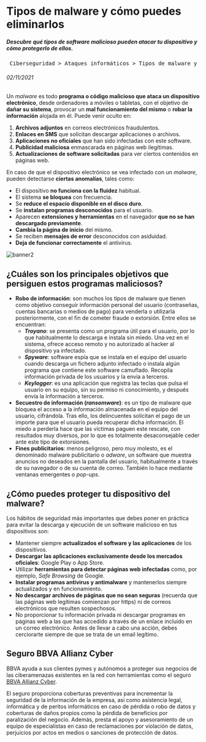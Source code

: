 # Tipos de malware y cómo puedes eliminarlos  
##### Descubre qué tipos de software malicioso pueden atacar tu dispositivo y cómo protegerlo de ellos.

<pre> Ciberseguridad > Ataques informáticos > Tipos de malware y cómo puedes eliminarlos </pre>

###### *02/11/2021*
Un _malware_ es todo **programa o código malicioso que ataca un dispositivo electrónico**, desde ordenadores a móviles o tabletas, con el objetivo de **dañar su sistema**, provocar un **mal funcionamiento del mismo** o **robar la información** alojada en él. Puede venir oculto en:

1.  **Archivos adjuntos** en correos electrónicos fraudulentos.
2.  **Enlaces en SMS** que solicitan descargar aplicaciones o archivos.
3.  **Aplicaciones no oficiales** que han sido infectadas con este software.
4.  **Publicidad maliciosa** enmascarada en páginas web ilegítimas.
5.  **Actualizaciones de software solicitadas** para ver ciertos contenidos en páginas web.  

En caso de que el dispositivo electrónico se vea infectado con un _malware_, pueden detectarse **ciertas anomalías**, tales como:

-   El dispositivo **no funciona con la fluidez** habitual.
-   El sistema **se bloquea** con frecuencia.
-   Se **reduce el espacio disponible en el disco duro**.
-   Se **instalan programas desconocidos** para el usuario.
-   Aparecen **extensiones y herramientas** en el navegador **que no se han descargado previamente**.
-   **Cambia la página de inicio** del mismo.
-   Se reciben **mensajes de error** desconocidos con asiduidad.
-   **Deja de funcionar correctamente** el antivirus.  

![banner2](https://www.bbva.es/content/dam/public-web/bbvaes/images/finanzas-vistazo/ef/ciberseguridad/2400x1600_Ultima-Hora-13.jpg.img.768.1635933878392.jpg)

## ¿Cuáles son los principales objetivos que persiguen estos programas maliciosos?

-   **Robo de información**: son muchos los tipos de malware que tienen como objetivo conseguir información personal del usuario (contraseñas, cuentas bancarias o medios de pago) para venderla o utilizarla posteriormente, con el fin de cometer fraude o extorsión. Entre ellos se encuentran:
    -   **_Troyano_**: se presenta como un programa útil para el usuario, por lo que habitualmente lo descarga e instala sin miedo. Una vez en el sistema, ofrece acceso remoto y no autorizado al hacker al dispositivo ya infectado.
    -   **_Spyware_**: software espía que se instala en el equipo del usuario cuando descarga un fichero adjunto infectado o instala algún programa que contiene este software camuflado. Recopila información privada de los usuarios y la envía a terceros.
    -   **_Keylogger_**: es una aplicación que registra las teclas que pulsa el usuario en su equipo, sin su permiso ni conocimiento, y después envía la información a terceros.
-   **Secuestro de información (_ransomware_)**: es un tipo de malware que bloquea el acceso a la información almacenada en el equipo del usuario, cifrándola. Tras ello, los delincuentes solicitan el pago de un importe para que el usuario pueda recuperar dicha información. El miedo a perderla hace que las víctimas paguen este rescate, con resultados muy diversos, por lo que es totalmente desaconsejable ceder ante este tipo de extorsiones.
-   **Fines publicitarios**: menos peligroso, pero muy molesto, es el denominado malware publicitario o _adware_, un software que muestra anuncios no deseados en la pantalla del usuario, habitualmente a través de su navegador o de su cuenta de correo. También lo hace mediante ventanas emergentes o _pop-ups_.
## ¿Cómo puedes proteger tu dispositivo del malware?

Los hábitos de seguridad más importantes que debes poner en práctica para evitar la descarga y ejecución de un software malicioso en tus dispositivos son:

-   Mantener siempre **actualizados el software y las aplicaciones** de los dispositivos.
-   **Descargar las aplicaciones exclusivamente desde los mercados oficiales**: Google Play o App Store.
-   Utilizar **herramientas para detectar páginas web infectadas** como, por ejemplo, _Safe Browsing_ de Google.
-   **Instalar programas antivirus y antimalware** y mantenerlos siempre actualizados y en funcionamiento.
-   **No descargar archivos de páginas que no sean seguras** (recuerda que las páginas web legítimas comienzan por https) ni de correos electrónicos que resulten sospechosos.
-   No proporcionar tu información privada ni descargar programas en páginas web a las que has accedido a través de un enlace incluido en un correo electrónico. Antes de llevar a cabo una acción, debes cerciorarte siempre de que se trata de un email legítimo.

## Seguro BBVA Allianz Cyber

BBVA ayuda a sus clientes pymes y autónomos a proteger sus negocios de las ciberamenazas existentes en la red con herramientas como el seguro [BBVA Allianz Cyber](https://www.bbva.es/empresas/productos/seguros/ciberseguro-proteccion-frente-a-ciberataques.html "Acceso a Cyberseguro de BBVA para pymes y autónomos").

El seguro proporciona coberturas preventivas para incrementar la seguridad de la información de la empresa, así como asistencia legal, informática y de peritos informáticos en caso de pérdida o robo de datos y coberturas de daños propios como la pérdida de beneficios por paralización del negocio. Además, presta el apoyo y asesoramiento de un equipo de especialistas en caso de reclamaciones por violación de datos, perjuicios por actos en medios o sanciones de protección de datos.
